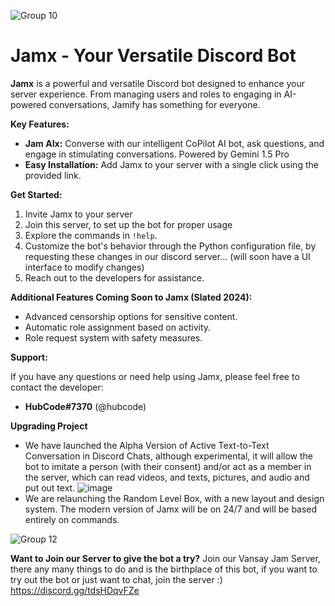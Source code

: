 ![Group 10](https://github.com/user-attachments/assets/ae4edbfe-416a-494e-aa02-2ed1147d2467) 
# Jamx - Your Versatile Discord Bot
**Jamx** is a powerful and versatile Discord bot designed to enhance your server experience. From managing users and roles to engaging in AI-powered conversations, Jamify has something for everyone.

**Key Features:**

* **Jam AIx:** Converse with our intelligent CoPilot AI bot, ask questions, and engage in stimulating conversations. Powered by Gemini 1.5 Pro
* **Easy Installation:** Add Jamx to your server with a single click using the provided link.

**Get Started:**

1. Invite Jamx to your server
2. Join this server, to set up the bot for proper usage 
3. Explore the commands in `!help`.
4. Customize the bot's behavior through the Python configuration file, by requesting these changes in our discord server... (will soon have a UI interface to modify changes)
5. Reach out to the developers for assistance.


**Additional Features Coming Soon to Jamx (Slated 2024):**

* Advanced censorship options for sensitive content.
* Automatic role assignment based on activity.
* Role request system with safety measures.

**Support:**

If you have any questions or need help using Jamx, please feel free to contact the developer:

* **HubCode#7370** (@hubcode)

**Upgrading Project**
* We have launched the Alpha Version of Active Text-to-Text Conversation in Discord Chats, although experimental, it will allow the bot to imitate a person (with their consent) and/or act as a member in the server, which can read videos, and texts, pictures, and audio and put out text. ![image](https://github.com/user-attachments/assets/0d23e962-3c3d-4d51-a833-33b254e2168a)
* We are relaunching the Random Level Box, with a new layout and design system. The modern version of Jamx will be on 24/7 and will be based entirely on commands.

![Group 12](https://github.com/user-attachments/assets/8ca14093-37b4-4130-b17c-86a3f000cc06)

**Want to Join our Server to give the bot a try?**
Join our Vansay Jam Server, there any many things to do and is the birthplace of this bot, if you want to try out the bot or just want to chat, join the server :)
https://discord.gg/tdsHDqvFZe
